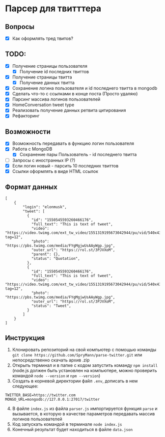 # Парсер для твитттера

## Вопросы

- [x] Как оформлять тред твитов?

## TODO:

- [x] Получение страницы пользователя
  - [x] Получение id последних твиттов
- [x] Получение страницы твитта
  - [x] Получение данных твитта
- [x] Сохранение логина пользователя и id последнего твитта в mongodb
- [x] Сделать что-то с ссылками в конце поста (Просто удаляю)
- [x] Парсинг массива логинов пользователей
- [x] HomeConversation tweet type
- [x] Реализовать получение данных ретвита цитирования
- [x] Рефакторинг

## Возможности

- [x] Возможность передавать в функцию логин пользователя
- [x] Работа с MongoDB
  - [x] Сохранение пары Пользователь - id последнего твитта
- [ ] Запросы с иностранных IP (?)
- [x] Если логин новый - парсить 10 последних твиттов
- [x] Ссылки оформлять в виде HTML ссылок

## Формат данных

```
[
    {
        "login": "elonmusk",
        "tweet": [
          {
            "id": "1550545593260466176",
            "full_text": "This is text of tweet",
            "video": "https://video.twimg.com/ext_tw_video/1551319195673042944/pu/vid/540x438/k8LmL7w8usmMUehX.mp4?tag=12",
            "photo": "https://pbs.twimg.com/media/FYgMgjwUsAAyWgp.jpg",
            "outer_url": "https://rol.st/3PJVXoM",
            "parent": {},
            "status": "Quotation",
          },
          {
            "id": "1550545593260466176",
            "full_text": "This is text of tweet",
            "video": "https://video.twimg.com/ext_tw_video/1551319195673042944/pu/vid/540x438/k8LmL7w8usmMUehX.mp4?tag=12",
            "photo": "https://pbs.twimg.com/media/FYgMgjwUsAAyWgp.jpg",
            "outer_url": "https://rol.st/3PJVXoM",
            "status": "Tweet",
          }
        ]
    }
]
```

## Инструкция

1. Клонировать репозиторий на свой компьютер с помощью команды `git clone https://github.com/SpryMann/parse-twitter.git` или непосредственно скачать архив .zip
2. Открыть терминал и в папке с кодом запустить команду `npm install` (node.js должен быть установлен на компьютере, можно проверить командой `node --version` и `npm --version`)
3. Создать в корневой директории файл `.env`, дописать в нем следующее:

```
TWITTER_BASE=https://twitter.com
MONGO_URL=mongodb://127.0.0.1:27017/twitter
```

4. В файле `index.js` из файла `parser.js` импортируется функция `parse` и вызывается, в которую в качестве параметров передавать массив логинов пользователей
5. Код запускать командой в терминале `node index.js`
6. Конечный результат будет находиться в файле `data.json`
